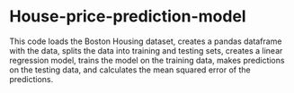 # House-price-prediction-model
This code loads the Boston Housing dataset, creates a pandas dataframe with the data, splits the data into training and testing sets, creates a linear regression model, trains the model on the training data, makes predictions on the testing data, and calculates the mean squared error of the predictions.
